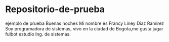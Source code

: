 # Repositorio-de-prueba
ejemplo de prueba
Buenas noches
Mi nombre es  Francy Liney Diaz Ramirez
Soy programadora de sistemas, vivo en la ciudad de Bogota,me gusta jugar fulbot
estudio Ing. de sistemas.

